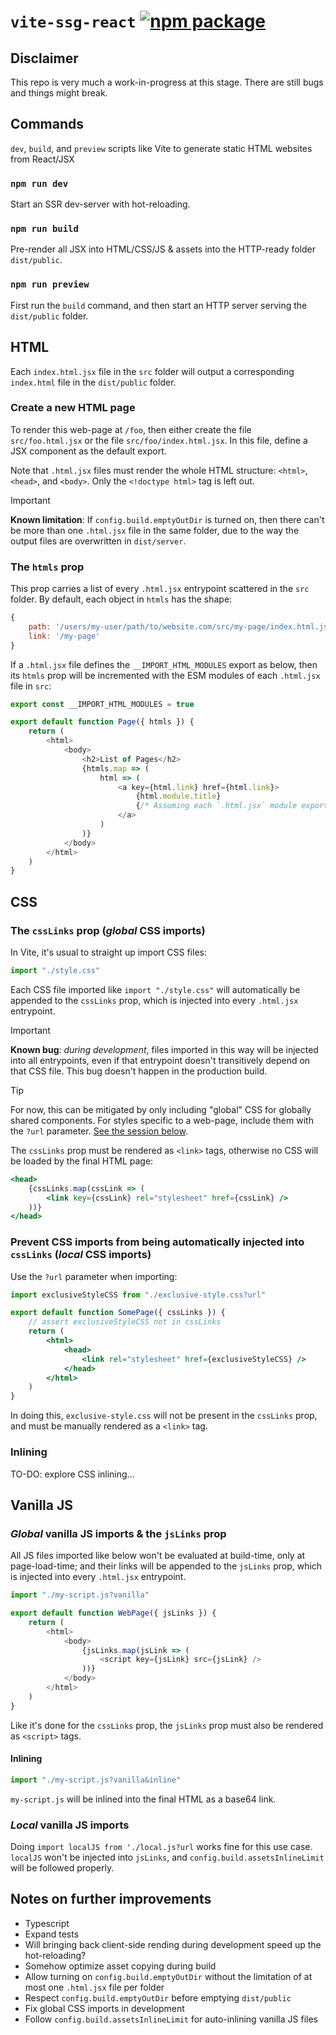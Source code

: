 # `vite-ssg-react` <a href="https://npmjs.com/package/vite-ssg-react"><img src="https://img.shields.io/npm/v/vite-ssg-react" alt="npm package"></a>

## Disclaimer

This repo is very much a work-in-progress at this stage. There are still bugs and things might break.

## Commands

`dev`, `build`, and `preview` scripts like Vite to generate static HTML websites from React/JSX

### `npm run dev`

Start an SSR dev-server with hot-reloading.

### `npm run build`

Pre-render all JSX into HTML/CSS/JS & assets into the HTTP-ready folder `dist/public`.

### `npm run preview`

First run the `build` command, and then start an HTTP server serving the `dist/public` folder.

## HTML

Each `index.html.jsx` file in the `src` folder will output a corresponding `index.html` file in the `dist/public` folder.

### Create a new HTML page

To render this web-page at `/foo`, then either create the file `src/foo.html.jsx` or the file `src/foo/index.html.jsx`. In this file, define a JSX component as the default export.

Note that `.html.jsx` files must render the whole HTML structure: `<html>`, `<head>`, and `<body>`. Only the `<!doctype html>` tag is left out.

> [!IMPORTANT]
> **Known limitation**: If `config.build.emptyOutDir` is turned on, then there can't be more than one `.html.jsx` file in the same folder, due to the way the output files are overwritten in `dist/server`.

### The `htmls` prop

This prop carries a list of every `.html.jsx` entrypoint scattered in the `src` folder. By default, each object in `htmls` has the shape:

```js
{
    path: '/users/my-user/path/to/website.com/src/my-page/index.html.jsx',
    link: '/my-page'
}
```

If a `.html.jsx` file defines the `__IMPORT_HTML_MODULES` export as below, then its `htmls` prop will be incremented with the ESM modules of each `.html.jsx` file in `src`:

```js
export const __IMPORT_HTML_MODULES = true

export default function Page({ htmls }) {
    return (
        <html>
            <body>
                <h2>List of Pages</h2>
                {htmls.map => (
                    html => (
                        <a key={html.link} href={html.link}>
                            {html.module.title}
                            {/* Assuming each `.html.jsx` module exports a `title` */}
                        </a>
                    )
                )}
            </body>
        </html>
    )
}
```

## CSS

### The `cssLinks` prop (_global_ CSS imports)

In Vite, it's usual to straight up import CSS files:

```js
import "./style.css"
```

Each CSS file imported like `import "./style.css"` will automatically be appended to the `cssLinks` prop, which is injected into every `.html.jsx` entrypoint.

> [!IMPORTANT]
> **Known bug**: _during development_, files imported in this way will be injected into all entrypoints, even if that entrypoint doesn't transitively depend on that CSS file. This bug doesn't happen in the production build.

> [!TIP]
> For now, this can be mitigated by only including "global" CSS for globally shared components. For styles specific to a web-page, include them with the `?url` parameter. [See the session below](#local-css-imports).

The `cssLinks` prop must be rendered as `<link>` tags, otherwise no CSS will be loaded by the final HTML page:

```jsx
<head>
    {cssLinks.map(cssLink => (
        <link key={cssLink} rel="stylesheet" href={cssLink} />
    ))}
</head>
```

<h3 id='local-css-imports'>Prevent CSS imports from being automatically injected into <code>cssLinks</code> (<i>local</i> CSS imports)</h3>

Use the `?url` parameter when importing:

```jsx
import exclusiveStyleCSS from "./exclusive-style.css?url"

export default function SomePage({ cssLinks }) {
    // assert exclusiveStyleCSS not in cssLinks
    return (
        <html>
            <head>
                <link rel="stylesheet" href={exclusiveStyleCSS} />
            </head>
        </html>
    )
}
```

In doing this, `exclusive-style.css` will not be present in the `cssLinks` prop, and must be manually rendered as a `<link>` tag.

### Inlining

TO-DO: explore CSS inlining...

## Vanilla JS

### _Global_ vanilla JS imports & the `jsLinks` prop

All JS files imported like below won't be evaluated at build-time, only at page-load-time; and their links will be appended to the `jsLinks` prop, which is injected into every `.html.jsx` entrypoint.

```js
import "./my-script.js?vanilla"

export default function WebPage({ jsLinks }) {
    return (
        <html>
            <body>
                {jsLinks.map(jsLink => (
                    <script key={jsLink} src={jsLink} />
                ))}
            </body>
        </html>
    )
}
```

Like it's done for the `cssLinks` prop, the `jsLinks` prop must also be rendered as `<script>` tags.

#### Inlining

```js
import "./my-script.js?vanilla&inline"
```

`my-script.js` will be inlined into the final HTML as a base64 link.

### _Local_ vanilla JS imports

Doing `import localJS from './local.js?url` works fine for this use case. `localJS` won't be injected into `jsLinks`, and `config.build.assetsInlineLimit` will be followed properly.

## Notes on further improvements

- Typescript
- Expand tests
- Will bringing back client-side rending during development speed up the hot-reloading?
- Somehow optimize asset copying during build
- Allow turning on `config.build.emptyOutDir` without the limitation of at most one `.html.jsx` file per folder
- Respect `config.build.emptyOutDir` before emptying `dist/public`
- Fix global CSS imports in development
- Follow `config.build.assetsInlineLimit` for auto-inlining vanilla JS files